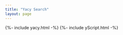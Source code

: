 ```yaml
---
title: "Yacy Search"
layout: page
---
```

{%- include    yacy.html -%}
{%- include yScript.html -%}
